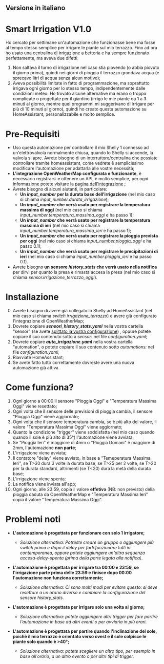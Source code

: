 ## **Versione in italiano**
# Smart Irrigation V1.0

Ho cercato per settimane un'automazione che funzionasse bene ma fosse al tempo stesso semplice per irrigare le piante sul mio terrazzo. Fino ad ora ho usato una centralina di irrigazione a betteria e ha sempre funzionato perfettamente, ma aveva due difetti: 
1) Non saltava il turno di irrigazione nel caso stia piovendo (o abbia piovuto il giorno prima), quindi nei giorni di pioggia il terrazzo grondava acqua (e sprecavo litri di acqua senza alcun motivo);
2) Aveva possibilità limitate in fatto di programmazione, ma soprattutto irrigava ogni giorno per lo stesso tempo, indipendentemente dalle condizioni meteo.
Ho trovato alcune alternative ma erano o troppo complicate o progettate per il giardino (irrigo le mie piante da 1 a 3 minuti al giorno, mentre quei programmi mi suggerivano di irrigare per più di 10 minuti al giorno), quindi ho creato questa automazione su HomeAssistant, personalizzabile e molto semplice.

# Pre-Requisiti
- Uso questa automazione per controllare il mio Shelly 1 connesso ad un'elettrovalvola normalmente chiusa, quando lo Shelly si accende, la valvola si apre. Avrete bisogno di un interruttore/centralina che possiate controllare tramite homeassistant, come vedrete è semplicissimo modificare l'automazione per adattarla alle vostre necessità;
- **L'integrazione OpenWeatherMap configurata e funzionante**, è necessario registrarsi e ottenere un API, è molto semplice, per ogni informazione potete visitare la [pagina dell'integrazione](https://www.home-assistant.io/integrations/openweathermap/) ;
- Avrete bisogno di alcuni aiutanti, in particolare:
  - **Un _input_number_ per la durata base dell'irrigazione** (nel mio caso si chiama _input_number.durata_irrigazione_);
  - **Un _input_number_ che verrà usato per registrare la temperatura massima di oggi** (nel mio caso si chiama _input_number.temperatura_massima_oggi_ e ha passo 1);
  - **Un _input_number_ che verrà usato per registrare la temperatura massima di ieri** (nel mio caso si chiama _input_number.temperatura_massima_ieri_ e ha passo 1);
  - **Un _input_number_ che verrà usato per registrare la pioggia prevista per oggi** (nel mio caso si chiama _input_number.pioggia_oggi_ e ha passo 0.1);
  - **Un _input_number_ che verrà usato per registrare le precipitazioni di ieri** (nel mio caso si chiama _input_number.pioggia_ieri_ e ha passo 0.1).
- Avrete bisogno **un sensore _history_stats_ che verrà usato nella notifica** per dirvi per quanto la presa è rimasta accesa la presa (nel mio caso si chiama _sensor.irrigazione_terrazzo_oggi_).

# Installazione
0) Avrete bisogno di avere già collegato lo Shelly ad HomeAssistant (nel mio caso si chiama _switch.irrigazione_terrazzo_) e avere già configurato l'integrazione di OpenWeatherMap;
2) Dovrete copiare _**sensori_history_stats.yaml**_ nella vostra cartella "sensor" (se avete [splittato la vostra configurazione](https://www.home-assistant.io/docs/configuration/splitting_configuration/)) , oppure potete copiare il suo contenuto sotto a _sensor:_ nel file _configuration.yaml_;
3) Dovrete copiare _**auto_irrigazione.yaml**_ nella vostra cartella "automation", o potete copiare il suo contenuto sotto _automations:_ nel file _configuration.yaml_;
4) Riavviate HomeAssistant;
5) Se avete fatto tutto correttamente dovreste avere una nuova automazione già attiva.

# Come funziona?
1) Ogni giorno a 00:00 il sensore "Pioggia Oggi" e "Temperatura Massima Oggi" viene resettato;
2) Ogni volta che il sensore delle previsioni di pioggia cambia, il sensore "Pioggia Oggi" viene aggiornato;
3) Ogni volta che il sensore temperatura cambia, se è più alto del valore, il valore "Temperatura Massima Oggi" viene aggiornato;
4) Quanto la condizione "trigger" viene soddisfatta (nel mio caso quando quando il sole è più alto di 35°) l'automazione viene avviata;
5) Se "Pioggia Ieri" è maggiore di 4mm o "Pioggia Domani" è maggiore di 2mm, l'automazione **non parte**;
6) L'irrigazione viene avviata;
7) Il contatore "delay" viene avviato, in base a "Temeperatura Massima Ieri", se T>30 dura 3 volte la durata base, se T>25 per 2 volte, se T>20 per la durata standard, altrimenti (se T<20) dura la metà della durata base;
8) L'irrigazione viene spenta;
9) La notifica viene inviata all'app;
10) Ogni giorno, alle 23:59, copia il valore **effetivo** (NB: non previsto) della pioggia caduta da OpenWeatherMap e "Temperatura Massima Ieri" copia il valore "Temperatura Massima Oggi".

# Problemi noti
- **L'automazione è progettata per funzionare con solo 1 irrigatore;**
    - *Soluzione alternativa: Potreste creare un gruppo o aggiungere più switch prima e dopo il delay per farli funzionare tutti in contemporanea, oppure potete aggiungere un'altra sequenza accesa-delay-spenta (prima della parte legata alla notifica)*.
    
- **L'automazione è progettata per irrigare tra 00:00 e 23:59, se l'irrigazione parte prima delle 23:59 e finisce dopo 00:00 l'automazione non funziona correttamente;**        
    - *Soluzione alternativa: Ci sono molti modi per evitare questo: si deve resettare a un orario diverso e cambiare la configurazione del sensore _history_stats_.*    
    
- **L'automazione è progettata per irrigare solo una volta al giorno;**    
    - *Soluzione alternativa: potete aggiungere altri trigger per fare partire l'automazione in base ad altri eventi o per avviarla in più orari.*
    
- **L'automazione è progettata per partire quando l'inclinazione del sole, poichè il mio terrazzo è orientato verso ovest e il sole colpisce le piante solo quando è >40°;**    
    - *Soluzione alternativa: potete scegliere un altro tipo, per esempio in base all'orario, a un altro evento o per altri tipi di trigger.*
